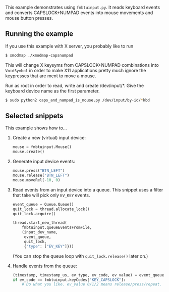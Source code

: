 This example demonstrates using `fmbtuinput.py`. It reads keyboard
events and converts CAPSLOCK+NUMPAD events into mouse movements and
mouse button presses.

Running the example
-------------------

If you use this example with X server, you probably like to run
```bash
$ xmodmap ./xmodmap-capsnumpad
```

This will change X keysyms from CAPSLOCK+NUMPAD combinations into
`VoidSymbol` in order to make X11 applications pretty much ignore the
keypresses that are ment to move a mouse.

Run as root in order to read, write and create /dev/input/*. Give the
keyboard device name as the first parameter.

```bash
$ sudo python2 caps_and_numpad_is_mouse.py /dev/input/by-id/*kbd
```

Selected snippets
-----------------

This example shows how to...

1. Create a new (virtual) input device:
   ```python
   mouse = fmbtuinput.Mouse()
   mouse.create()
   ```

2. Generate input device events:
   ```python
   mouse.press("BTN_LEFT")
   mouse.release("BTN_LEFT")
   mouse.moveRel(-10, 0)
   ```

3. Read events from an input device into a queue. This snippet uses a
   filter that take will pick only `EV_KEY` events.
   ```python
   event_queue = Queue.Queue()
   quit_lock = thread.allocate_lock()
   quit_lock.acquire()

   thread.start_new_thread(
       fmbtuinput.queueEventsFromFile,
       (input_dev_name,
        event_queue,
        quit_lock,
        {"type": ["EV_KEY"]}))
   ```
   (You can stop the queue loop with `quit_lock.release()` later on.)

4. Handle events from the queue:
   ```python
   (timestamp, timestamp_us, ev_type, ev_code, ev_value) = event_queue.get()
   if ev_code == fmbtuinput.keyCodes["KEY_CAPSLOCK"]:
       # Do what you like. ev_value 0/1/2 means release/press/repeat.
   ```
